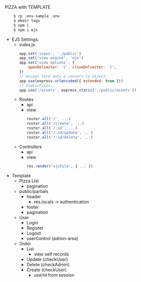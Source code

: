 PIZZA with TEMPLATE

```sh
    $ cp .env-sample .env
    $ mkdir logs
    $ npm i
    $ npm i ejs
```

* EJS Settings:
    * index.js
        ```js
        app.set('views', './public')
        app.set('view engine', 'ejs')
        app.set('view options', {
            openDelimiter: '{', closeDelimiter: '}',
        })
        // Accept form data & convert to object:
        app.use(express.urlencoded({ extended: true }))
        // StaticFiles:
        app.use('/assets', express.static('./public/assets'))
        ```
    * Routes
        * api
        * view
            ```js
            router.all('/', ...)
            router.all('/create', ...)
            router.all('/:id', ...)
            router.all('/:id/update', ...)
            router.all('/:id/delete', ...)
            ```
    * Controllers
        * api
        * view
            ```js
            res.render('ejsFile', { ... })
            ```
* Template
    * Pizza List
        * pagination
    * public/partials
        * header
            * res.locals -> authentication
        * footer
        * pagination
    * User
        * Login
        * Register
        * Logout
        * userControl (admin-area)
    * Order
        * List
            * view self records
        * Update (checkUser)
        * Delete (checkAdmin)
        * Create  (checkUser)
            * userId from session
